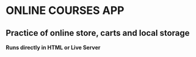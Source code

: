 # ONLINE COURSES APP

## Practice of online store, carts and local storage

__Runs directly in HTML or Live Server__ <br/>